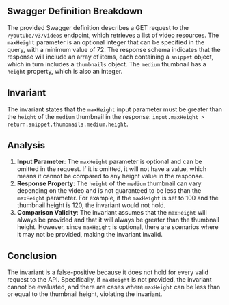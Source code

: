 ## Swagger Definition Breakdown
The provided Swagger definition describes a GET request to the `/youtube/v3/videos` endpoint, which retrieves a list of video resources. The `maxHeight` parameter is an optional integer that can be specified in the query, with a minimum value of 72. The response schema indicates that the response will include an array of items, each containing a `snippet` object, which in turn includes a `thumbnails` object. The `medium` thumbnail has a `height` property, which is also an integer.

## Invariant
The invariant states that the `maxHeight` input parameter must be greater than the `height` of the `medium` thumbnail in the response: `input.maxHeight > return.snippet.thumbnails.medium.height`.

## Analysis
1. **Input Parameter**: The `maxHeight` parameter is optional and can be omitted in the request. If it is omitted, it will not have a value, which means it cannot be compared to any height value in the response.
2. **Response Property**: The `height` of the `medium` thumbnail can vary depending on the video and is not guaranteed to be less than the `maxHeight` parameter. For example, if the `maxHeight` is set to 100 and the thumbnail height is 120, the invariant would not hold.
3. **Comparison Validity**: The invariant assumes that the `maxHeight` will always be provided and that it will always be greater than the thumbnail height. However, since `maxHeight` is optional, there are scenarios where it may not be provided, making the invariant invalid.

## Conclusion
The invariant is a false-positive because it does not hold for every valid request to the API. Specifically, if `maxHeight` is not provided, the invariant cannot be evaluated, and there are cases where `maxHeight` can be less than or equal to the thumbnail height, violating the invariant.
